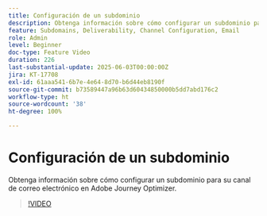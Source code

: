 ```yaml
---
title: Configuración de un subdominio
description: Obtenga información sobre cómo configurar un subdominio para su canal de correo electrónico en Adobe Journey Optimizer.
feature: Subdomains, Deliverability, Channel Configuration, Email
role: Admin
level: Beginner
doc-type: Feature Video
duration: 226
last-substantial-update: 2025-06-03T00:00:00Z
jira: KT-17708
exl-id: 61aaa541-6b7e-4e64-8d70-b6d44eb8190f
source-git-commit: b73589447a96b63d60434850000b5dd7abd176c2
workflow-type: ht
source-wordcount: '38'
ht-degree: 100%

---
```


# Configuración de un subdominio

Obtenga información sobre cómo configurar un subdominio para su canal de correo electrónico en Adobe Journey Optimizer.

>[!VIDEO](https://video.tv.adobe.com/v/3458490/?learn=on&enablevpops)
